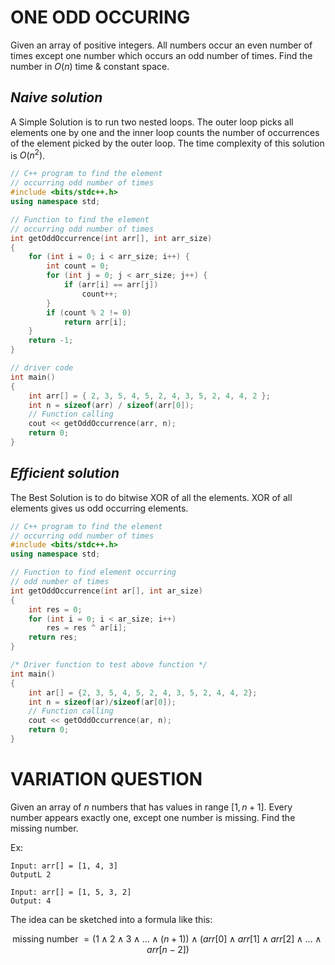 # **ONE ODD OCCURING**

Given an array of positive integers. All numbers occur an even number of times except one number which occurs an odd number of times. Find the number in $O(n)$ time & constant space.

## ***Naive solution***

A Simple Solution is to run two nested loops. The outer loop picks all elements one by one and the inner loop counts the number of occurrences of the element picked by the outer loop. The time complexity of this solution is $O(n^2)$.

```cpp
// C++ program to find the element
// occurring odd number of times
#include <bits/stdc++.h>
using namespace std;

// Function to find the element
// occurring odd number of times
int getOddOccurrence(int arr[], int arr_size)
{
    for (int i = 0; i < arr_size; i++) {
        int count = 0;
        for (int j = 0; j < arr_size; j++) {
            if (arr[i] == arr[j])
                count++;
        }
        if (count % 2 != 0)
            return arr[i];
    }
    return -1;
}

// driver code
int main()
{
    int arr[] = { 2, 3, 5, 4, 5, 2, 4, 3, 5, 2, 4, 4, 2 };
    int n = sizeof(arr) / sizeof(arr[0]);
    // Function calling
    cout << getOddOccurrence(arr, n);
    return 0;
}
```

## ***Efficient solution***

The Best Solution is to do bitwise XOR of all the elements. XOR of all elements gives us odd occurring elements. 

```cpp
// C++ program to find the element
// occurring odd number of times
#include <bits/stdc++.h>
using namespace std;

// Function to find element occurring
// odd number of times
int getOddOccurrence(int ar[], int ar_size)
{
	int res = 0;
	for (int i = 0; i < ar_size; i++)	
		res = res ^ ar[i];
	return res;
}

/* Driver function to test above function */
int main()
{
	int ar[] = {2, 3, 5, 4, 5, 2, 4, 3, 5, 2, 4, 4, 2};
	int n = sizeof(ar)/sizeof(ar[0]);
	// Function calling
	cout << getOddOccurrence(ar, n);	
	return 0;
}
```

# **VARIATION QUESTION**

Given an array of $n$ numbers that has values in range $[1, n + 1]$. Every number appears exactly one, except one number is missing. Find the missing number.

Ex:
```
Input: arr[] = [1, 4, 3]
OutputL 2

Input: arr[] = [1, 5, 3, 2]
Output: 4
```

The idea can be sketched into a formula like this:

$$
\text{missing number } = (1\wedge2\wedge3\wedge\ldots\wedge(n + 1))\wedge(arr[0]\wedge arr[1]\wedge arr[2]\wedge\ldots\wedge arr[n - 2])
$$